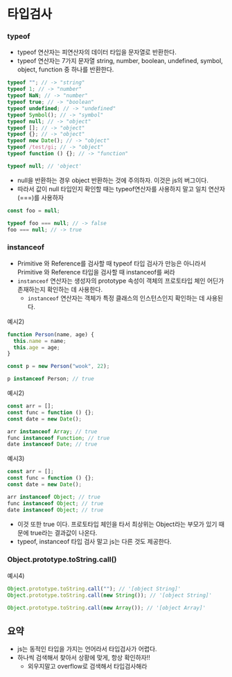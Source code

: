 # 타입검사

### typeof

- typeof 연산자는 피연산자의 데이터 타입을 문자열로 반환한다.
- typeof 연산자는 7가지 문자열 string, number, boolean, undefined, symbol, object, function 중 하나를 반환한다.

```jsx
typeof ""; // -> "string"
typeof 1; // -> "number"
typeof NaN; // -> "number"
typeof true; // -> "boolean"
typeof undefined; // -> "undefined"
typeof Symbol(); // -> "symbol"
typeof null; // -> "object"
typeof []; // -> "object"
typeof {}; // -> "object"
typeof new Date(); // -> "object"
typeof /test/gi; // -> "object"
typeof function () {}; // -> "function"

typeof null; // 'object'
```

- null을 반환하는 경우 object 반환하는 것에 주의하자. 이것은 js의 버그이다.
- 따라서 값이 null 타입인지 확인할 때는 typeof연산자를 사용하지 말고 일치 연산자(===)를 사용하자

```jsx
const foo = null;

typeof foo === null; // -> false
foo === null; // -> true
```

### instanceof

- Primitive 와 Reference를 검사할 때 typeof 타입 검사가 만능은 아니라서 Primitive 와 Reference 타입을 검사할 때 instanceof를 써라
- `instanceof` 연산자는 생성자의 prototype 속성이 객체의 프로토타입 체인 어딘가 존재하는지 확인하는 데 사용한다.
  - `instanceof` 연산자는 객체가 특정 클래스의 인스턴스인지 확인하는 데 사용된다.

예시2)

```jsx
function Person(name, age) {
  this.name = name;
  this.age = age;
}

const p = new Person("wook", 22);

p instanceof Person; // true
```

예시2)

```jsx
const arr = [];
const func = function () {};
const date = new Date();

arr instanceof Array; // true
func instanceof Function; // true
date instanceof Date; // true
```

예시3)

```jsx
const arr = [];
const func = function () {};
const date = new Date();

arr instanceof Object; // true
func instanceof Object; // true
date instanceof Object; // true
```

- 이것 또한 true 이다. 프로토타입 체인을 타서 최상위는 Object라는 부모가 있기 때문에 true라는 결과값이 나온다.
- typeof, instanceof 타입 검사 말고 js는 다른 것도 제공한다.

### Object.prototype.toString.call()

예시4)

```jsx
Object.prototype.toString.call(""); // '[object String]'
Object.prototype.toString.call(new String()); // '[object String]'

Object.prototype.toString.call(new Array()); // '[object Array]'
```

## 요약

- js는 동적인 타입을 가지는 언어라서 타입검사가 어렵다.
- 하나씩 검색해서 찾아서 상황에 맞게, 항상 확인하자!!
  - 외우지말고 overflow로 검색해서 타입검사해라
